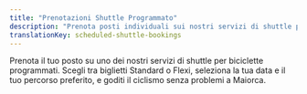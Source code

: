 ```yaml
---
title: "Prenotazioni Shuttle Programmato"
description: "Prenota posti individuali sui nostri servizi di shuttle per biciclette programmati a Maiorca"
translationKey: scheduled-shuttle-bookings
---
```


Prenota il tuo posto su uno dei nostri servizi di shuttle per biciclette programmati. Scegli tra biglietti Standard o Flexi, seleziona la tua data e il tuo percorso preferito, e goditi il ciclismo senza problemi a Maiorca.

<link rel="stylesheet" href="/css/booking-form.css?v=5">
<script src="https://js.stripe.com/v3/"></script>

<!-- Scheduled shuttle booking form will be loaded here -->
<div id="scheduled-booking-container"></div>

<script src="/js/scheduled-booking-form.js?v=1"></script>
